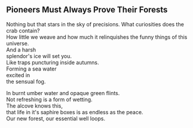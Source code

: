 Pioneers Must Always Prove Their Forests
----------------------------------------
Nothing but that stars in the sky of precisions. What curiosities does the crab contain?  
How little we weave and how much it relinquishes the funny things of this universe.  
And a harsh  
splendor's ice will set you.  
Like traps puncturing inside autumns.  
Forming a sea water  
excited in  
the sensual fog.  
  
In burnt umber water and opaque green flints.  
Not refreshing is a form of wetting.  
The alcove knows this,  
that life in it's saphire boxes is as endless as the peace.  
Our new forest, our essential well loops.  
